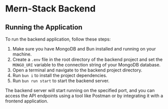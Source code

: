 # Mern-Stack Backend

## Running the Application

To run the backend application, follow these steps:

1. Make sure you have MongoDB and Bun installed and running on your machine.
2. Create a `.env` file in the root directory of the backend project and set the `MONGO_URI` variable to the connection string of your MongoDB database.
3. Open a terminal and navigate to the backend project directory.
4. Run `bun i` to install the project dependencies.
5. Run `bun run start` to start the backend server.

The backend server will start running on the specified port, and you can access the API endpoints using a tool like Postman or by integrating it with a frontend application.
